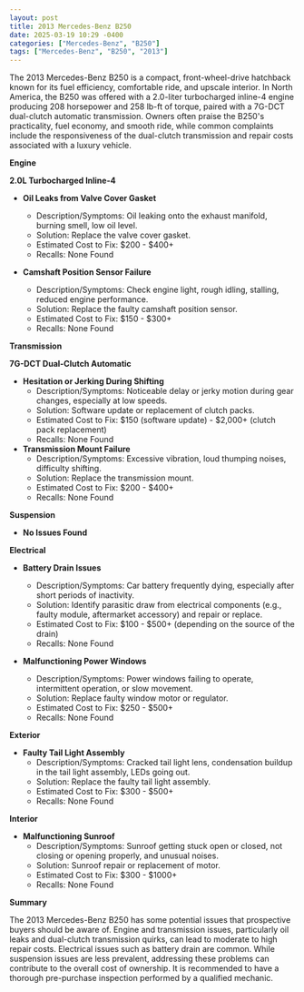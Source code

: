 ```yaml
---
layout: post
title: 2013 Mercedes-Benz B250
date: 2025-03-19 10:29 -0400
categories: ["Mercedes-Benz", "B250"]
tags: ["Mercedes-Benz", "B250", "2013"]
---
```

The 2013 Mercedes-Benz B250 is a compact, front-wheel-drive hatchback known for its fuel efficiency, comfortable ride, and upscale interior. In North America, the B250 was offered with a 2.0-liter turbocharged inline-4 engine producing 208 horsepower and 258 lb-ft of torque, paired with a 7G-DCT dual-clutch automatic transmission. Owners often praise the B250's practicality, fuel economy, and smooth ride, while common complaints include the responsiveness of the dual-clutch transmission and repair costs associated with a luxury vehicle.

**Engine**

**2.0L Turbocharged Inline-4**
*   **Oil Leaks from Valve Cover Gasket**
    *   Description/Symptoms: Oil leaking onto the exhaust manifold, burning smell, low oil level.
    *   Solution: Replace the valve cover gasket.
    *   Estimated Cost to Fix: $200 - $400+
    * Recalls: None Found

*   **Camshaft Position Sensor Failure**
    * Description/Symptoms: Check engine light, rough idling, stalling, reduced engine performance.
    * Solution: Replace the faulty camshaft position sensor.
    * Estimated Cost to Fix: $150 - $300+
    * Recalls: None Found

**Transmission**

**7G-DCT Dual-Clutch Automatic**

*   **Hesitation or Jerking During Shifting**
    *   Description/Symptoms: Noticeable delay or jerky motion during gear changes, especially at low speeds.
    *   Solution: Software update or replacement of clutch packs.
    *   Estimated Cost to Fix: $150 (software update) - $2,000+ (clutch pack replacement)
    * Recalls: None Found
*   **Transmission Mount Failure**
    * Description/Symptoms: Excessive vibration, loud thumping noises, difficulty shifting.
    * Solution: Replace the transmission mount.
    * Estimated Cost to Fix: $200 - $400+
    * Recalls: None Found

**Suspension**

*   **No Issues Found**

**Electrical**

*   **Battery Drain Issues**
    *   Description/Symptoms: Car battery frequently dying, especially after short periods of inactivity.
    *   Solution: Identify parasitic draw from electrical components (e.g., faulty module, aftermarket accessory) and repair or replace.
    *   Estimated Cost to Fix: $100 - $500+ (depending on the source of the drain)
     * Recalls: None Found

*   **Malfunctioning Power Windows**
    *   Description/Symptoms: Power windows failing to operate, intermittent operation, or slow movement.
    *   Solution: Replace faulty window motor or regulator.
    *   Estimated Cost to Fix: $250 - $500+
    * Recalls: None Found

**Exterior**

*   **Faulty Tail Light Assembly**
    * Description/Symptoms: Cracked tail light lens, condensation buildup in the tail light assembly, LEDs going out.
    * Solution: Replace the faulty tail light assembly.
    * Estimated Cost to Fix: $300 - $500+
    * Recalls: None Found

**Interior**

*   **Malfunctioning Sunroof**
    * Description/Symptoms: Sunroof getting stuck open or closed, not closing or opening properly, and unusual noises.
    * Solution: Sunroof repair or replacement of motor.
    * Estimated Cost to Fix: $300 - $1000+
    * Recalls: None Found

**Summary**

The 2013 Mercedes-Benz B250 has some potential issues that prospective buyers should be aware of. Engine and transmission issues, particularly oil leaks and dual-clutch transmission quirks, can lead to moderate to high repair costs. Electrical issues such as battery drain are common. While suspension issues are less prevalent, addressing these problems can contribute to the overall cost of ownership. It is recommended to have a thorough pre-purchase inspection performed by a qualified mechanic.

